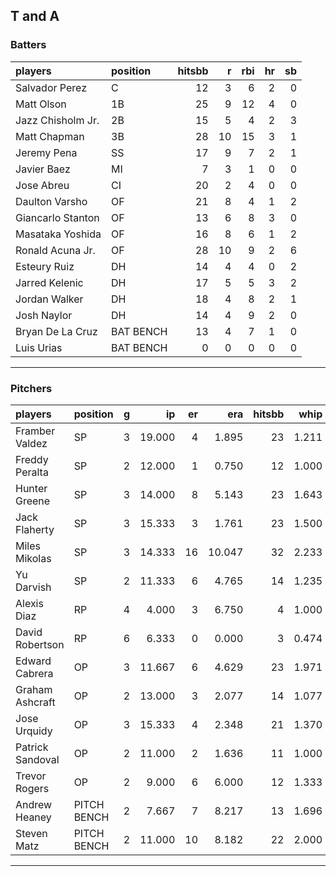 ## T and A

### Batters

 
|players           |position  | hitsbb|  r| rbi| hr| sb| 
|:-----------------|:---------|------:|--:|---:|--:|--:| 
|Salvador Perez    |C         |     12|  3|   6|  2|  0| 
|Matt Olson        |1B        |     25|  9|  12|  4|  0| 
|Jazz Chisholm Jr. |2B        |     15|  5|   4|  2|  3| 
|Matt Chapman      |3B        |     28| 10|  15|  3|  1| 
|Jeremy Pena       |SS        |     17|  9|   7|  2|  1| 
|Javier Baez       |MI        |      7|  3|   1|  0|  0| 
|Jose Abreu        |CI        |     20|  2|   4|  0|  0| 
|Daulton Varsho    |OF        |     21|  8|   4|  1|  2| 
|Giancarlo Stanton |OF        |     13|  6|   8|  3|  0| 
|Masataka Yoshida  |OF        |     16|  8|   6|  1|  2| 
|Ronald Acuna Jr.  |OF        |     28| 10|   9|  2|  6| 
|Esteury Ruiz      |DH        |     14|  4|   4|  0|  2| 
|Jarred Kelenic    |DH        |     17|  5|   5|  3|  2| 
|Jordan Walker     |DH        |     18|  4|   8|  2|  1| 
|Josh Naylor       |DH        |     14|  4|   9|  2|  0| 
|Bryan De La Cruz  |BAT BENCH |     13|  4|   7|  1|  0| 
|Luis Urias        |BAT BENCH |      0|  0|   0|  0|  0| 


* * *

### Pitchers

 
|players          |position    |  g|     ip| er|    era| hitsbb|  whip| so|  w| sv| 
|:----------------|:-----------|--:|------:|--:|------:|------:|-----:|--:|--:|--:| 
|Framber Valdez   |SP          |  3| 19.000|  4|  1.895|     23| 1.211| 18|  1|  0| 
|Freddy Peralta   |SP          |  2| 12.000|  1|  0.750|     12| 1.000| 14|  2|  0| 
|Hunter Greene    |SP          |  3| 14.000|  8|  5.143|     23| 1.643| 23|  0|  0| 
|Jack Flaherty    |SP          |  3| 15.333|  3|  1.761|     23| 1.500| 13|  1|  0| 
|Miles Mikolas    |SP          |  3| 14.333| 16| 10.047|     32| 2.233| 15|  0|  0| 
|Yu Darvish       |SP          |  2| 11.333|  6|  4.765|     14| 1.235|  8|  0|  0| 
|Alexis Diaz      |RP          |  4|  4.000|  3|  6.750|      4| 1.000|  8|  0|  1| 
|David Robertson  |RP          |  6|  6.333|  0|  0.000|      3| 0.474|  8|  0|  2| 
|Edward Cabrera   |OP          |  3| 11.667|  6|  4.629|     23| 1.971| 10|  0|  0| 
|Graham Ashcraft  |OP          |  2| 13.000|  3|  2.077|     14| 1.077| 13|  1|  0| 
|Jose Urquidy     |OP          |  3| 15.333|  4|  2.348|     21| 1.370| 13|  1|  0| 
|Patrick Sandoval |OP          |  2| 11.000|  2|  1.636|     11| 1.000|  4|  1|  0| 
|Trevor Rogers    |OP          |  2|  9.000|  6|  6.000|     12| 1.333|  9|  0|  0| 
|Andrew Heaney    |PITCH BENCH |  2|  7.667|  7|  8.217|     13| 1.696| 12|  1|  0| 
|Steven Matz      |PITCH BENCH |  2| 11.000| 10|  8.182|     22| 2.000| 11|  0|  0| 


* * *


